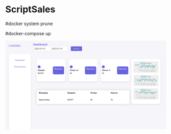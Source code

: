 # ScriptSales

#docker system prune

#docker-compose up

![Image alt](https://github.com/GrishaRybolovel/ScriptSales/blob/main/screen.png)
